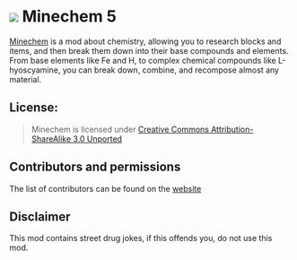 ![](http://jakimfett.com/images/banner_final.jpg)
Minechem 5
=========

[Minechem](http://www.minechemmod.com/) is a mod about chemistry, allowing you to research blocks and items, and then break them down into their base compounds and elements. From base elements like Fe and H, to complex chemical compounds like L-hyoscyamine, you can break down, combine, and recompose almost any material.

## License:

> Minechem is licensed under [Creative Commons Attribution-ShareAlike 3.0 Unported](http://creativecommons.org/licenses/by-sa/3.0/us/)

## Contributors and permissions
The list of contributors can be found on the [website](http://www.minechemmod.com/index.php/docs/11-contributors)

## Disclaimer
This mod contains street drug jokes, if this offends you, do not use this mod.
